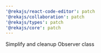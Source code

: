 ```yaml
---
'@rekajs/react-code-editor': patch
'@rekajs/collaboration': patch
'@rekajs/types': patch
'@rekajs/core': patch
---
```


Simplify and cleanup Observer class
